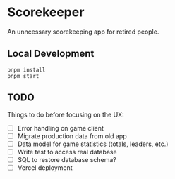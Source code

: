 # Scorekeeper

An unncessary scorekeeping app for retired people.

## Local Development

```
pnpm install
pnpm start
```

## TODO

Things to do before focusing on the UX:

* [ ] Error handling on game client
* [ ] Migrate production data from old app
* [ ] Data model for game statistics (totals, leaders, etc.)
* [ ] Write test to access real database
* [ ] SQL to restore database schema?
* [ ] Vercel deployment
